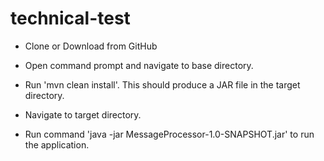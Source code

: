 # technical-test
* Clone or Download from GitHub

* Open command prompt and navigate to base directory.

* Run 'mvn clean install'. This should produce a JAR file in the target directory.

* Navigate to target directory.

* Run command 'java -jar MessageProcessor-1.0-SNAPSHOT.jar' to run the application.
